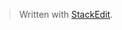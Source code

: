 


> Written with [StackEdit](https://stackedit.io/).

<!--stackedit_data:
eyJoaXN0b3J5IjpbMTQ4MTM4NjQyLDczMDk5ODExNl19
-->